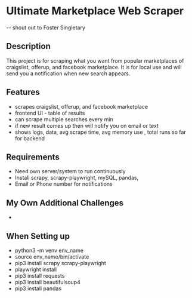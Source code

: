 # Ultimate Marketplace Web Scraper

-- shout out to Foster Singletary

## Description

This project is for scraping what you want from popular marketplaces of craigslist, offerup, and facebook marketplace.
It is for local use and will send you a notification when new search appears.

## Features

- scrapes craigslist, offerup, and facebook marketplace
- frontend UI - table of results
- can scrape multiple searches every min
- if new result comes up then will notify you on email or text
- shows logs, data, avg scrape time, avg memory use , total runs so far for backend

## Requirements

- Need own server/system to run continuously
- Install scrapy, scrapy-playwright, mySQL, pandas,
- Email or Phone number for notifications

## My Own Additional Challenges

-

## When Setting up

- python3 -m venv env_name
- source env_name/bin/activate
- pip3 install scrapy scrapy-playwright
- playwright install
- pip3 install requests
- pip3 install beautifulsoup4
- pip3 install pandas

